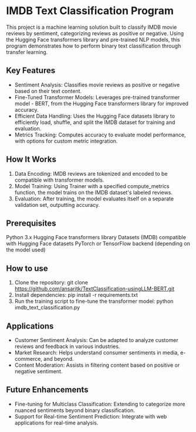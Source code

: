 # IMDB Text Classification Program
This project is a machine learning solution built to classify IMDB movie reviews by sentiment, categorizing reviews as positive or negative. Using the Hugging Face transformers library and pre-trained NLP models, this program demonstrates how to perform binary text classification through transfer learning.

## Key Features
* Sentiment Analysis: Classifies movie reviews as positive or negative based on their text content.
* Fine-Tuned Transformer Models: Leverages pre-trained transformer model - BERT, from the Hugging Face transformers library for improved accuracy.
* Efficient Data Handling: Uses the Hugging Face datasets library to efficiently load, shuffle, and split the IMDB dataset for training and evaluation.
* Metrics Tracking: Computes accuracy to evaluate model performance, with options for custom metric integration.

## How It Works
1) Data Encoding: IMDB reviews are tokenized and encoded to be compatible with transformer models.
2) Model Training: Using Trainer with a specified compute_metrics function, the model trains on the IMDB dataset's labeled reviews.
3) Evaluation: After training, the model evaluates itself on a separate validation set, outputting accuracy.

## Prerequisites
Python 3.x
Hugging Face transformers library
Datasets (IMDB) compatible with Hugging Face datasets
PyTorch or TensorFlow backend (depending on the model used)

## How to use
1) Clone the repository:
git clone https://github.com/ansaritk/TextClassification-usingLLM-BERT.git
2) Install dependencies:
pip install -r requirements.txt
3) Run the training script to fine-tune the transformer model:
python imdb_text_classification.py

## Applications
* Customer Sentiment Analysis: Can be adapted to analyze customer reviews and feedback in various industries.
* Market Research: Helps understand consumer sentiments in media, e-commerce, and beyond.
* Content Moderation: Assists in filtering content based on positive or negative sentiment.
## Future Enhancements
* Fine-tuning for Multiclass Classification: Extending to categorize more nuanced sentiments beyond binary classification.
* Support for Real-time Sentiment Prediction: Integrate with web applications for real-time analysis.
